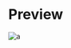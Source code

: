 # Preview 
![a](https://raw.githubusercontent.com/Eazvy/UILibs/main/Librarys/Elerium/Screenshot%202022-11-28%20174147.png)
